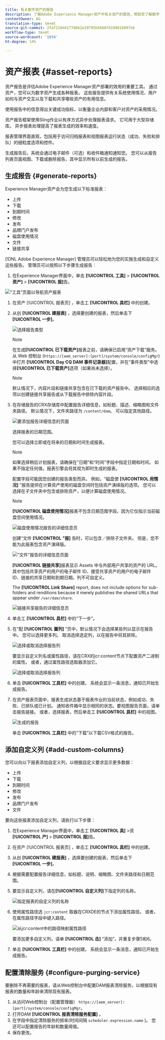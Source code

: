 ```yaml
---
title: 有关数字资产的报告
description: 了解Adobe Experience Manager资产中有关资产的报告，帮助您了解数字资产的使用、活动和共享情况。
contentOwner: AG
translation-type: tm+mt
source-git-commit: 2faf210d4177d6b2e29795b5668f8199816097eb
workflow-type: tm+mt
source-wordcount: '1034'
ht-degree: 14%

---
```



# 资产报表 {#asset-reports}

资产报告是评估Adobe Experience Manager资产部署的效用的重要工具。 通过资产，您可以为数字资产生成各种报表。 这些报告提供有关系统使用情况、用户如何与资产交互以及下载和共享哪些资产的有用信息。

使用报告中的信息得出关键成功指标，以衡量企业内部和客户对资产的采用情况。

资产报告框架使用Sling作业以有序方式异步处理报表请求。 它可用于大型存储库。 异步报表处理提高了报表生成的效率和速度。

报表管理界面直观，包括用于访问归档报表和视图报表运行状态（成功、失败和排队）的细粒度选项和控件。

生成报告后，系统会通过电子邮件（可选）和收件箱通知通知您。 您可以从报告列表页面视图、下载或删除报告，其中显示所有以前生成的报告。

## 生成报告 {#generate-reports}

Experience Manager资产会为您生成以下标准报表：

* 上传
* 下载
* 到期时间
* 修改
* 发布
* 品牌门户发布
* 磁盘使用情况
* 文件
* 链接共享

[!DNL Adobe Experience Manager] 管理员可以轻松地为您的实施生成和自定义这些报告。 管理员可以按照以下步骤生成报告：

1. 在Experience Manager界面中，单击 **[!UICONTROL 工具]** > **[!UICONTROL 资产]** > **[!UICONTROL 报]**&#x200B;告。

![“工具”页面以导航资产报表](assets/AssetsReportNavigation.png)

1. 在资产 [!UICONTROL 报表页] ，单击工 **[!UICONTROL 具栏]** 中的创建。
1. 从创 **[!UICONTROL 建报表]** ，选择要创建的报表，然后单击下 **[!UICONTROL 一步]**。

   ![选择报告类型](assets/choose_report.png)

   >[!NOTE]
   >
   >在生成&#x200B;**[!UICONTROL 已下载资产]**&#x200B;报表之前，请确保已启用“资产下载”服务。从 Web 控制台 (`https://[aem_server]:[port]/system/console/configMgr`) 中打开 **[!UICONTROL Day CQ DAM 事件记录器]**&#x200B;配置，并在“事件类型”中选择&#x200B;**[!UICONTROL 已下载资产]**&#x200B;选项（如果尚未选择）。

   >[!NOTE]
   >
   >默认情况下，内容片段和链接共享包含在已下载的资产报告中。 选择相应的选项以创建链接共享报告或从下载报告中排除内容片段。

1. 在存储报告的CRX存储库中配置报告详细信息，如标题、描述、缩略图和文件夹路径。 默认情况下，文件夹路径为 `/content/dam`。 可以指定其他路径。

   ![要添加报告详细信息的页面](assets/report_configuration.png)

   选择报表的日期范围。

   您可以选择立即或在将来的日期和时间生成报表。

   >[!NOTE]
   >
   >如果选择稍后计划报表，请确保在“日期”和“时间”字段中指定日期和时间。 如果不指定任何值，报表引擎会将其视为即时生成的报表。

   配置字段可能因您创建的报告类型而异。 例如，“磁盘使 **[!UICONTROL 用情况]** ”报告提供在计算资产使用的磁盘空间时包括资产演绎版的选项。 您可以选择在子文件夹中包含或排除资产，以便计算磁盘使用情况。

   >[!NOTE]
   >
   >**[!UICONTROL 磁盘使用情况]**&#x200B;报表不包含日期范围字段，因为它仅指示当前磁盘空间使用情况。

   ![磁盘使用情况报告的详细信息页](assets/disk_usage_configuration.png)

   创建“文件 **[!UICONTROL ”报]** 告时，可以包含／排除子文件夹。 但是，您不能为此报表包含资产演绎版。

   ![“文件”报告的详细信息页面](assets/files_report.png)

   **[!UICONTROL 链接共享]**&#x200B;报表显示 Assets 中与外部用户共享的资产的 URL。其中包括共享资产的用户的电子邮件 ID、接受共享资产的用户的电子邮件 ID、链接的共享日期和到期日期。列不可自定义。

   The **[!UICONTROL Link Share]** report, does not include options for sub-folders and renditions because it merely publishes the shared URLs that appear under `/var/dam/share`.

   ![链接共享报告的详细信息页](assets/link_share.png)

1. 单击工 **[!UICONTROL 具栏]** 中的“下一步”。

1. 在“配 **[!UICONTROL 置列]** ”页中，默认情况下会选择某些列以显示在报告中。 您可以选择更多列。 取消选择选定列，以在报告中将其排除。

   ![选择或取消选择报告列](assets/configure_columns.png)

   要显示自定义列名或属性路径，请在CRX的jcr:content节点下配置资产二进制的属性。 或者，通过属性路径选取器添加它。

   ![选择或取消选择报告列](assets/custom_columns.png)

1. 单击 **[!UICONTROL 工具栏]** 中的创建。 系统会显示一条消息，通知已开始生成报告。
1. 在资产报表页面中，报表生成状态基于报表作业的当前状态，例如成功、失败、已排队或已计划。 通知收件箱中显示相同的状态。要视图报告页面，请单击报告链接。 或者，选择报表，然后单击工 **[!UICONTROL 具栏]** 中的视图。

   ![生成的报告](assets/report_page.png)

   单击 **[!UICONTROL 工具栏]** 中的“下载”以下载CSV格式的报告。

## 添加自定义列 {#add-custom-columns}

您可以向以下报表添加自定义列，以根据自定义要求显示更多数据：

* 上传
* 下载
* 到期时间
* 修改
* 发布
* 品牌门户发布
* 文件

要向这些报表添加自定义列，请执行以下步骤：

1. 在Experience Manager界面中，单击工 **[!UICONTROL 具]** >资 **[!UICONTROL 产]** > **[!UICONTROL 报]**&#x200B;告。
1. 在资产 [!UICONTROL 报表页] ，单击工 **[!UICONTROL 具栏]** 中的创建。

1. 从创 **[!UICONTROL 建报表]** ，选择要创建的报表，然后单击下 **[!UICONTROL 一步]**。
1. 根据需要配置报告详细信息，如标题、说明、缩略图、文件夹路径和日期范围。

1. 要显示自定义列，请在&#x200B;**[!UICONTROL 自定义列]**&#x200B;下指定列的名称。

   ![指定报表的自定义列的名称](assets/custom_columns-1.png)

1. 使用属性路径选 `jcr:content` 取器在CRXDE的节点下添加属性路径。 或者，在属性路径字段中键入路径。

   ![从jcr:content中的路径映射属性路径](assets/property_picker.png)

   要添加更多自定义列，请单 **[!UICONTROL 击]** “添加”，并重复步骤5和6。

1. 单击 **[!UICONTROL 工具栏]** 中的创建。 系统会显示一条消息，通知已开始生成报告。

## 配置清除服务 {#configure-purging-service}

要删除不再需要的报表，请从Web控制台中配置DAM报表清除服务，以根据现有报表的数量和年龄来清除现有报表。

1. 从访问Web控制台（配置管理器） `https://[aem_server]:[port]/system/console/configMgr`。
1. 打开DAM **[!UICONTROL 报表清除服务配置]** 。
1. 在字段中指定清除服务的频率(时间间隔 `scheduler.expression.name` )。 您还可以配置报告的年龄和数量阈值。
1. 保存更改。
